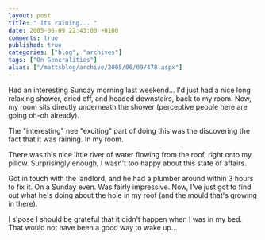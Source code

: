 ```yaml
---
layout: post
title: " Its raining... "
date: 2005-06-09 22:43:00 +0100
comments: true
published: true
categories: ["blog", "archives"]
tags: ["On Generalities"]
alias: ["/mattsblog/archive/2005/06/09/478.aspx"]
---
```

<!-- more -->

<P>Had an interesting Sunday morning last weekend... I'd just had a nice long relaxing shower, dried off, and headed downstairs, back to my room. Now, my room sits directly underneath the shower (perceptive people here are going oh-oh already).</P>
 <P>The "interesting" nee "exciting" part of doing this was the discovering the fact that it was raining. In my room.</P>
 <P>There was this nice little river of water flowing from the roof, right onto my pillow. Surprisingly enough, I wasn't too happy about this state of affairs.</P>
 <P>Got in touch with the landlord, and he had a plumber around within 3 hours to fix it. On a Sunday even. Was fairly impressive. Now, I've just got to find out what he's doing about the hole in my roof (and the mould that's growing in there).</P>
 <P>I s'pose I should be grateful that it didn't happen when I was in my bed. That would not have been a good way to wake up...</P>
